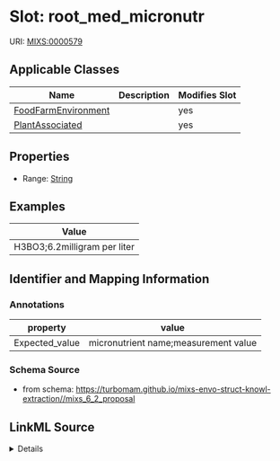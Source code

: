 # Slot: root_med_micronutr

URI: [MIXS:0000579](https://w3id.org/mixs/0000579)



<!-- no inheritance hierarchy -->




## Applicable Classes

| Name | Description | Modifies Slot |
| --- | --- | --- |
[FoodFarmEnvironment](FoodFarmEnvironment.md) |  |  yes  |
[PlantAssociated](PlantAssociated.md) |  |  yes  |







## Properties

* Range: [String](String.md)






## Examples

| Value |
| --- |
| H3BO3;6.2milligram per liter |

## Identifier and Mapping Information





### Annotations

| property | value |
| --- | --- |
| Expected_value | micronutrient name;measurement value || Preferred_unit | milligram per liter |



### Schema Source


* from schema: https://turbomam.github.io/mixs-envo-struct-knowl-extraction//mixs_6_2_proposal




## LinkML Source

<details>
```yaml
name: root_med_micronutr
annotations:
  Expected_value:
    tag: Expected_value
    value: micronutrient name;measurement value
  Preferred_unit:
    tag: Preferred_unit
    value: milligram per liter
title: rooting medium micronutrients
notes:
- micronutrients
examples:
- value: H3BO3;6.2milligram per liter
from_schema: https://turbomam.github.io/mixs-envo-struct-knowl-extraction//mixs_6_2_proposal
rank: 1000
string_serialization: '{text};{float} {unit}'
slot_uri: MIXS:0000579
multivalued: false
alias: root_med_micronutr
domain_of:
- FoodFarmEnvironment
- PlantAssociated
range: string
required: false
recommended: false

```
</details>